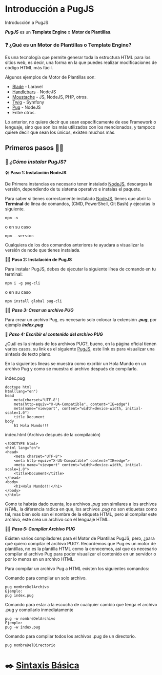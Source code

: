 # **Introducción a PugJS**
Introducción a PugJS

***PugJS*** es un **Template Engine** o **Motor de Plantillas**.

### :question: **¿Qué es un Motor de Plantillas o Template Engine?**
Es una tecnología que permite generar toda la estructura HTML para los sitios web, es decir, una forma en la que puedes realizar modificaciones de código HTML más fácil.

Algunos ejemplos de Motor de Plantillas son:

- [Blade](https://laravel.com/docs/8.x/blade/) - Laravel
- [Handlebars](https://handlebarsjs.com/) - NodeJS
- [Moustache](https://mustache.github.io/) - JS, NodeJS, PHP, otros.
- [Twig](https://twig.symfony.com/) - Symfony 
- [Pug](https://pugjs.org/) - NodeJS
- Entre otros.

Lo anterior, no quiere decir que sean específicamente de ese Framework  o lenguaje, sino que son los más utilizados con los mencionados, y tampoco quiere decir que sean los únicos, existen muchos más.

## **Primeros pasos** :walking_man:
### :triangular_flag_on_post: ***¿Cómo instalar PugJS?***

:hammer_and_wrench: **Paso 1: Instalación NodeJS** 

De Primera instancias es necesario tener instalado [NodeJS](https://nodejs.org/), descargas la versión, dependiendo de tu sistema operativo e instalas el paquete.

Para saber si tienes correctamente instalado [NodeJS](https://nodejs.org/), tienes que abrir la **Terminal** de línea de comandos, (CMD, PowerShell, Git Bash) y ejecutas lo siguiente.
```
npm -v
```
o en su caso
```
npm --version
```

Cualquiera de los dos comandos anteriores te ayudara a visualizar la versión de node que tienes instalada.

:construction_worker_man: **Paso 2: Instalación de PugJS**

Para instalar PugJS, debes de ejecutar la siguiente línea de comando en tu terminal:
```
npm i -g pug-cli 
```
o en su caso
```
npm install global pug-cli
```
:office_worker: ***Paso 3: Crear un archivo PUG***

Para crear un archivo Pug, es necesario solo colocar la extensión _**.pug**_,  por ejemplo _**index.pug**_

:memo: ***Paso 4: Escribir el contenido del archivo PUG***

¿Cuál es la sintaxis de los archivos PUG?, bueno, en la página oficial tienen varios casos, su link es el siguiente [PugJS](https://pugjs.org/language/plain-text.html), este link es para visualizar una sintaxis de texto plano.

En la siguientes líneas se muestra como excribir un Hola Mundo en un archivo Pug y como se muestra el archivo después de compilarlo.

index.pug
```    
doctype html
html(lang="en")
head
    meta(charset="UTF-8")
    meta(http-equiv="X-UA-Compatible", content="IE=edge")
    meta(name="viewport", content="width=device-width, initial-scale=1.0")
    title Document
body 
    h1 Hola Mundo!!!
```
index.html (Archivo después de la compilación)
```    
<!DOCTYPE html>
<html lang="en">
<head>
    <meta charset="UTF-8">
    <meta http-equiv="X-UA-Compatible" content="IE=edge">
    <meta name="viewport" content="width=device-width, initial-scale=1.0">
    <title>Document</title>
</head>
<body>
    <h1>Hola Mundo!!!</h1>
</body>
</html>
```
Como te habrás dado cuenta, los archivos _.pug_ son similares a los archivos _HTML_, la diferencia radica en que, los archivos _.pug_ no son etiquetas como tal, mas bien solo son el nombre de la etiqueta HTML, pero al compilar este archivo, este crea un archivo con el lenguaje HTML.

:mechanic: ***Paso 5: Compilar Archivo PUG***

Existen varios compiladores para el Motor de Plantillas PugJS, pero, ¿para qué quiero compilar el archivo PUG?. Recordemos que Pug es un motor de plantillas, no es la plantilla HTML como la conocemos, así que es necesario compilar el archivo Pug para poder visualizar el contenido en un servidor o por lo menos en un archivo HTML.

Para compilar un archivo Pug a HTML existen los siguientes comandos:

Comando para compilar un solo archivo.
```
pug nombreDelArchivo 
Ejemplo:
pug index.pug
``` 
Comando para estar a la escucha de cualquier cambio que tenga el archivo .pug y compilarlo inmediatamente
```    
pug -w nombreDelArchivo
Ejemplo:
pug -w index.pug
```
Comando para compilar todos los archivos .pug de un directorio.
```
pug nombreDelDirectorio
```

# :black_nib: [Sintaxis Básica](Sintaxis/README.md)